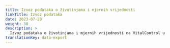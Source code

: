 ```yaml
---
title: Izvoz podataka o životinjama i mjernih vrijednosti
linkTitle: Izvoz podataka
date: 2023-07-20
weight: 30
description: >
  Izvoz podataka o životinjama i mjernih vrijednosti na VitalControl u CVS datoteke.
translationKey: data-export
---
```

